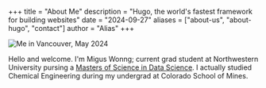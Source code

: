 +++
title = "About Me"
description = "Hugo, the world's fastest framework for building websites"
date = "2024-09-27"
aliases = ["about-us", "about-hugo", "contact"]
author = "Alias"
+++

![Me in Vancouver, May 2024](images/migpfp.jpg)

Hello and welcome. I'm Migus Wonng; current grad student at Northwestern University pursing a [Masters of Science in Data Science](https://sps.northwestern.edu/masters/data-science/). I actually studied Chemical Engineering during my undergrad at Colorado School of Mines.

